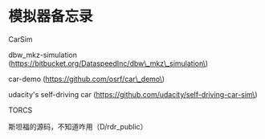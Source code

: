 # 模拟器备忘录

CarSim

dbw\_mkz-simulation \(https://bitbucket.org/DataspeedInc/dbw\_mkz\_simulation\)

car-demo \(https://github.com/osrf/car\_demo\)

udacity's self-driving car \(https://github.com/udacity/self-driving-car-sim\)

TORCS

斯坦福的源码，不知道咋用（D/rdr\_public）



